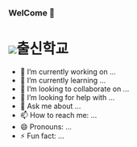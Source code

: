 ### WelCome 👋

<!--
**kangminsu00/kangminsu00** is a ✨ _special_ ✨ repository because its `README.md` (this file) appears on your GitHub profile.

Here are some ideas to get you started:
-->

# <img src="https://img.shields.io/badge/Google Scholar-#4285F4?style=for-the-badge&logo=Google Scholar&logoColor=white">출신학교

- 🔭 I’m currently working on ...
- 🌱 I’m currently learning ...
- 👯 I’m looking to collaborate on ...
- 🤔 I’m looking for help with ...
- 💬 Ask me about ...
- 📫 How to reach me: ...
- 😄 Pronouns: ...
- ⚡ Fun fact: ...
